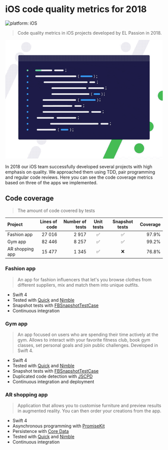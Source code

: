 # iOS code quality metrics for 2018

![platform: iOS](https://img.shields.io/badge/platform-iOS-blue.svg)

> Code quality metrics in iOS projects developed by EL Passion in 2018.

![Code coverage](coverage.gif)

In 2018 our iOS team successfully developed several projects with high emphasis on quality. We approached them using TDD, pair programming and regular code reviews. Here you can see the code coverage metrics based on three of the apps we implemented.

## Code coverage

> The amount of code covered by tests

|Project|Lines of code|Number of tests|Unit tests|Snapshot tests|Coverage|
|:-|-:|-:|:-:|:-:|-:|
|Fashion app|27 016|2 917|✅|✅|97.9%|
|Gym app|82 446|8 257|✅|✅|99.2%|
|AR shopping app|15 477|1 345|✅|❌|76.8%|

### Fashion app

> An app for fashion influencers that let's you browse clothes from different suppliers, mix and match them into unique
> outfits.

* Swift 4
* Tested with [Quick](https://github.com/Quick/Quick) and [Nimble](https://github.com/Quick/Nimble)
* Snapshot tests with [FBSnapshotTestCase](https://github.com/uber/ios-snapshot-test-case/)
* Continuous integration

### Gym app

> An app focused on users who are spending their time actively at the gym. Allows to interact with your favorite fitness 
> club, book gym classes, set personal goals and join public challenges. Developed in Swift 4.

* Swift 4
* Tested with [Quick](https://github.com/Quick/Quick) and [Nimble](https://github.com/Quick/Nimble)
* Snapshot tests with [FBSnapshotTestCase](https://github.com/uber/ios-snapshot-test-case/)
* Duplicated code detection with [JSCPD](https://github.com/kucherenko/jscpd)
* Continuous integration and deployment

### AR shopping app

> Application that allows you to customise furniture and preview results in augmented reality. You can then order your 
> creations from the app.

* Swift 4
* Asynchronous programming with [PromiseKit](https://github.com/mxcl/PromiseKit)
* Persistence with [Core Data](https://developer.apple.com/documentation/coredata)
* Tested with [Quick](https://github.com/Quick/Quick) and [Nimble](https://github.com/Quick/Nimble)
* Continuous integration
